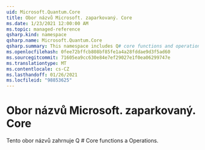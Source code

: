```yaml
---
uid: Microsoft.Quantum.Core
title: Obor názvů Microsoft. zaparkovaný. Core
ms.date: 1/23/2021 12:00:00 AM
ms.topic: managed-reference
qsharp.kind: namespace
qsharp.name: Microsoft.Quantum.Core
qsharp.summary: This namespace includes Q# core functions and operations.
ms.openlocfilehash: 0fee72bffcb808bf85fe1a4a28fddae9d3f5ad60
ms.sourcegitcommit: 71605ea9cc630e84e7ef29027e1f0ea06299747e
ms.translationtype: MT
ms.contentlocale: cs-CZ
ms.lasthandoff: 01/26/2021
ms.locfileid: "98853625"
---
```

# <a name="microsoftquantumcore-namespace"></a>Obor názvů Microsoft. zaparkovaný. Core

Tento obor názvů zahrnuje Q # Core functions a Operations.

